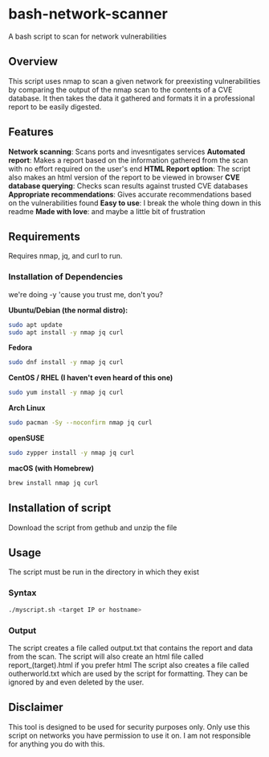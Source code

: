 # bash-network-scanner

A bash script to scan for network vulnerabilities

## Overview

This script uses nmap to scan a given network for preexisting vulnerabilities by comparing the output of the nmap scan to the contents of a CVE database. It then takes the data it gathered and formats it in a professional report to be easily digested. 

## Features

**Network scanning**: Scans ports and invesntigates services
**Automated report**: Makes a report based on the information gathered from the scan with no effort required on the user's end
**HTML Report option**: The script also makes an html version of the report to be viewed in browser
**CVE database querying**: Checks scan results against trusted CVE databases
**Appropriate recommendations**: Gives accurate recommendations based on the vulnerabilities found
**Easy to use**: I break the whole thing down in this readme
**Made with love**: and maybe a little bit of frustration 

## Requirements

Requires nmap, jq, and curl to run.

### Installation of Dependencies

we're doing -y 'cause you trust me, don't you?

**Ubuntu/Debian (the normal distro):**

```bash
sudo apt update
sudo apt install -y nmap jq curl
```

**Fedora**

```bash
sudo dnf install -y nmap jq curl
```

**CentOS / RHEL (I haven't even heard of this one)**

```bash
sudo yum install -y nmap jq curl
```

**Arch Linux**

```bash
sudo pacman -Sy --noconfirm nmap jq curl
```

**openSUSE**

```bash
sudo zypper install -y nmap jq curl
```

**macOS (with Homebrew)**

```bash
brew install nmap jq curl
```

## Installation of script

Download the script from gethub and unzip the file

## Usage

The script must be run in the directory in which they exist

### Syntax

```bash
./myscript.sh <target IP or hostname>
```

### Output

The script creates a file called output.txt that contains the report and data from the scan. 
The script will also create an html file called report_(target).html if you prefer html
The script also creates a file called outherworld.txt which are used by the script for formatting. They can be ignored by and even deleted by the user.

## Disclaimer

This tool is designed to be used for security purposes only. Only use this script on networks you have permission to use it on. I am not responsible for anything you do with this. 